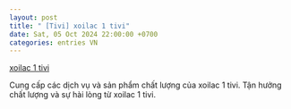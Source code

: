 ```yaml
---
layout: post
title: " [Tivi] xoilac 1 tivi"
date: Sat, 05 Oct 2024 22:00:00 +0700
categories: entries VN
---
```

[xoilac 1 tivi](https://www.bienphong.com.vn/ios/xoilac-1-tivi.phtml)

Cung cấp các dịch vụ và sản phẩm chất lượng của xoilac 1 tivi. Tận hưởng chất lượng và sự hài lòng từ xoilac 1 tivi.️

